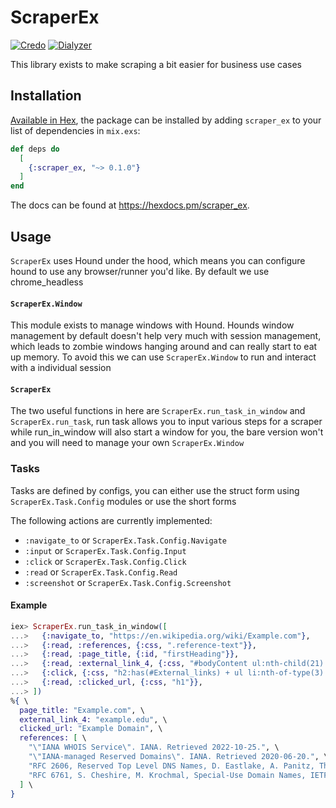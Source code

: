 # ScraperEx
<!-- [![Coverage](https://github.com/MikaAK/scraper_ex/actions/workflows/coverage.yml/badge.svg)](https://github.com/MikaAK/scraper_ex/actions/workflows/coverage.yml) -->
[![Credo](https://github.com/MikaAK/scraper_ex/actions/workflows/credo.yml/badge.svg)](https://github.com/MikaAK/scraper_ex/actions/workflows/credo.yml)
[![Dialyzer](https://github.com/MikaAK/scraper_ex/actions/workflows/dialyzer.yml/badge.svg)](https://github.com/MikaAK/scraper_ex/actions/workflows/dialyzer.yml)
<!-- [![Test](https://github.com/MikaAK/scraper_ex/actions/workflows/test.yml/badge.svg)](https://github.com/MikaAK/scraper_ex/actions/workflows/test.yml) -->

This library exists to make scraping a bit easier for business use cases

## Installation

[Available in Hex](https://hex.pm/scraper_ex), the package can be installed
by adding `scraper_ex` to your list of dependencies in `mix.exs`:

```elixir
def deps do
  [
    {:scraper_ex, "~> 0.1.0"}
  ]
end
```

The docs can be found at <https://hexdocs.pm/scraper_ex>.


## Usage
`ScraperEx` uses Hound under the hood, which means you can configure hound to use any browser/runner you'd like. By default we use chrome_headless


#### `ScraperEx.Window`
This module exists to manage windows with Hound. Hounds window management by default doesn't help very much with session management, which leads to
zombie windows hanging around and can really start to eat up memory. To avoid this we can use `ScraperEx.Window` to run and interact with a
individual session

#### `ScraperEx`
The two useful functions in here are `ScraperEx.run_task_in_window` and
`ScraperEx.run_task`, run task allows you to input various steps for a
scraper while run_in_window will also start a window for you, the bare
version won't and you will need to manage your own `ScraperEx.Window`


### Tasks
Tasks are defined by configs, you can either use the struct form using `ScraperEx.Task.Config` modules or use the short forms

The following actions are currently implemented:
- `:navigate_to` or `ScraperEx.Task.Config.Navigate`
- `:input` or `ScraperEx.Task.Config.Input`
- `:click` or `ScraperEx.Task.Config.Click`
- `:read` or `ScraperEx.Task.Config.Read`
- `:screenshot` or `ScraperEx.Task.Config.Screenshot`

#### Example
```elixir
iex> ScraperEx.run_task_in_window([
...>   {:navigate_to, "https://en.wikipedia.org/wiki/Example.com"},
...>   {:read, :references, {:css, ".reference-text"}},
...>   {:read, :page_title, {:id, "firstHeading"}},
...>   {:read, :external_link_4, {:css, "#bodyContent ul:nth-child(21) li:nth-child(4)"}},
...>   {:click, {:css, "h2:has(#External_links) + ul li:nth-of-type(3) a"}, :timer.seconds(1)},
...>   {:read, :clicked_url, {:css, "h1"}},
...> ])
%{ \
  page_title: "Example.com", \
  external_link_4: "example.edu", \
  clicked_url: "Example Domain", \
  references: [ \
    "\"IANA WHOIS Service\". IANA. Retrieved 2022-10-25.", \
    "\"IANA-managed Reserved Domains\". IANA. Retrieved 2020-06-20.", \
    "RFC 2606, Reserved Top Level DNS Names, D. Eastlake, A. Panitz, The Internet Society (June 1999), Section 3.", \
    "RFC 6761, S. Cheshire, M. Krochmal, Special-Use Domain Names, IETF (February 2013)" \
  ] \
}
```
